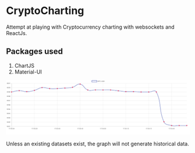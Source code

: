 # CryptoCharting
Attempt at playing with Cryptocurrency charting with websockets and ReactJs.

## Packages used
1. ChartJS
2. Material-UI

![alt text](Live.png "Live data")

Unless an existing datasets exist, the graph will not generate historical data.